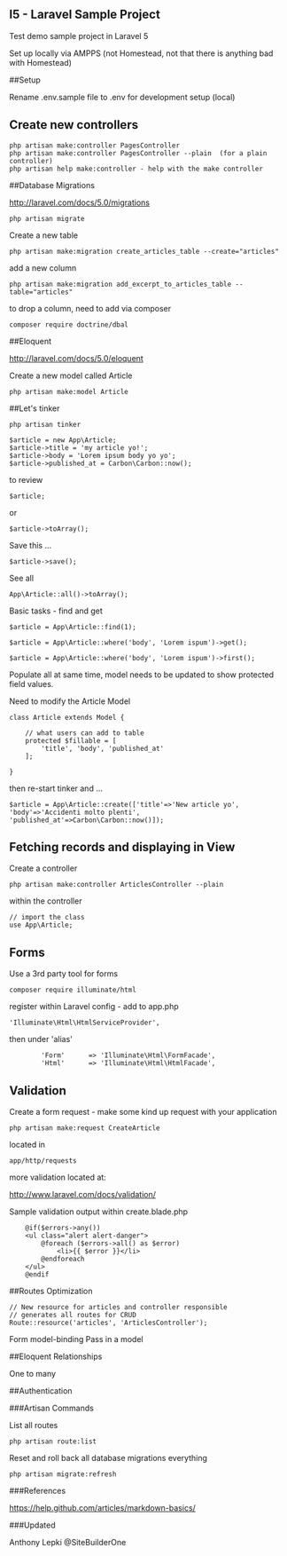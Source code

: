 ## l5 - Laravel Sample Project

Test demo sample project in Laravel 5

Set up locally via AMPPS (not Homestead, not that there is anything bad with Homestead)

##Setup

Rename .env.sample file to .env for development setup (local)

## Create new controllers
```
php artisan make:controller PagesController
php artisan make:controller PagesController --plain  (for a plain controller)
php artisan help make:controller - help with the make controller
```

##Database Migrations

http://laravel.com/docs/5.0/migrations
```
php artisan migrate
```
Create a new table
```
php artisan make:migration create_articles_table --create="articles"
```
add a new column
```
php artisan make:migration add_excerpt_to_articles_table --table="articles"
```
to drop a column, need to add via composer
```
composer require doctrine/dbal
```

##Eloquent

http://laravel.com/docs/5.0/eloquent

Create a new model called Article
```
php artisan make:model Article
```


##Let's tinker
```
php artisan tinker

$article = new App\Article;
$article->title = 'my article yo!';
$article->body = 'Lorem ipsum body yo yo';
$article->published_at = Carbon\Carbon::now();
```
to review
```
$article;
```
or
```
$article->toArray();
```
Save this ...
```
$article->save();
```
See all
```
App\Article::all()->toArray();
```
Basic tasks - find and get
```
$article = App\Article::find(1);

$article = App\Article::where('body', 'Lorem ispum')->get();

$article = App\Article::where('body', 'Lorem ispum')->first();
```
Populate all at same time, model needs to be updated to show protected field values.

Need to modify the Article Model
```
class Article extends Model {

	// what users can add to table
	protected $fillable = [
		'title', 'body', 'published_at'
	];

}
```
then re-start tinker and ...
```
$article = App\Article::create(['title'=>'New article yo', 'body'=>'Accidenti molto plenti', 'published_at'=>Carbon\Carbon::now()]);
```


## Fetching records and displaying in View

Create a controller 

```
php artisan make:controller ArticlesController --plain
```
within the controller
```
// import the class
use App\Article;
```

## Forms

Use a 3rd party tool for forms
```
composer require illuminate/html
```
register within Laravel config - add to app.php
```
'Illuminate\Html\HtmlServiceProvider',
```
then under 'alias'
```
		'Form'		=> 'Illuminate\Html\FormFacade',
		'Html'		=> 'Illuminate\Html\HtmlFacade',
```

## Validation

Create a form request - make some kind up request with your application

```
php artisan make:request CreateArticle
```
located in
```
app/http/requests
```
more validation located at:

http://www.laravel.com/docs/validation/

Sample validation output within create.blade.php

```
	@if($errors->any())
	<ul class="alert alert-danger">
		@foreach ($errors->all() as $error)
			<li>{{ $error }}</li>
		@endforeach
	</ul>
	@endif
```
##Routes Optimization

```
// New resource for articles and controller responsible
// generates all routes for CRUD
Route::resource('articles', 'ArticlesController');
```

Form model-binding
Pass in a model 

##Eloquent Relationships

One to many


##Authentication












###Artisan Commands

List all routes
```
php artisan route:list
```

Reset and roll back all database migrations everything
```
php artisan migrate:refresh
```





###References

https://help.github.com/articles/markdown-basics/

###Updated

Anthony Lepki
@SiteBuilderOne




